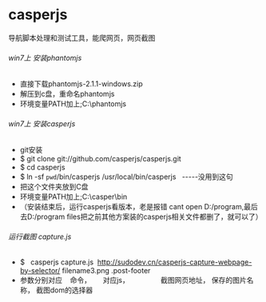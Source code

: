 # casperjs
导航脚本处理和测试工具，能爬网页，网页截图
###### win7上 安装phantomjs
* 直接下载phantomjs-2.1.1-windows.zip
* 解压到c盘，重命名phantomjs
* 环境变量PATH加上;C:\phantomjs

###### win7上 安装casperjs
* git安装
* $ git clone git://github.com/casperjs/casperjs.git
* $ cd casperjs
* $ ln -sf `pwd`/bin/casperjs /usr/local/bin/casperjs    -----没用到这句
* 把这个文件夹放到C盘
* 环境变量PATH加上;C:\casper\bin
* （安装结束后，运行casperjs看版本，老是报错 cant open D:/program,最后去D:/program files把之前其他方案装的casperjs相关文件都删了，就可以了）

###### 运行截图 capture.js
* $   casperjs capture.js  http://sudodev.cn/casperjs-capture-webpage-by-selector/ filename3.png .post-footer
* 参数分别对应    命令，      对应js，                 截图网页地址，  保存的图片名称，  截图dom的选择器
